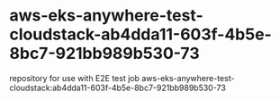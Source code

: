 # aws-eks-anywhere-test-cloudstack-ab4dda11-603f-4b5e-8bc7-921bb989b530-73
repository for use with E2E test job aws-eks-anywhere-test-cloudstack:ab4dda11-603f-4b5e-8bc7-921bb989b530-73
